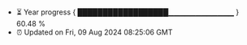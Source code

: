 - ⏳ Year progress { ██████████████████▁▁▁▁▁▁▁▁▁▁▁▁ } 60.48 %
- ⏰ Updated on Fri, 09 Aug 2024 08:25:06 GMT

